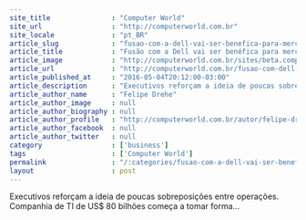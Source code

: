 ```yaml
---
site_title               : "Computer World"
site_url                 : "http://computerworld.com.br"
site_locale              : "pt_BR"
article_slug             : "fusao-com-a-dell-vai-ser-benefica-para-mercado-e-clientes-garante-emc"
article_title            : "Fusão com a Dell vai ser benéfica para mercado e clientes, garante EMC"
article_image            : "http://computerworld.com.br/sites/beta.computerworld.com.br/files/news_articles/software_flash_erp_digital.jpg"
article_url              : "http://computerworld.com.br/fusao-com-dell-vai-ser-benefica-para-mercado-e-clientes-garante-emc"
article_published_at     : "2016-05-04T20:12:00-03:00"
article_description      : "Executivos reforçam a ideia de poucas sobreposições entre operações. Companhia de TI de US$ 80 bilhões começa a tomar forma..."
article_author_name      : "Felipe Drehe"
article_author_image     : null
article_author_biography : null
article_author_profile   : "http://computerworld.com.br/autor/felipe-dreher"
article_author_facebook  : null
article_author_twitter   : null
category                 : ['business']
tags                     : ['Computer World']
permalink                : "/:categories/fusao-com-a-dell-vai-ser-benefica-para-mercado-e-clientes-garante-emc/"
layout                   : post
---
```


Executivos reforçam a ideia de poucas sobreposições entre operações. Companhia de TI de US$ 80 bilhões começa a tomar forma...
